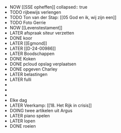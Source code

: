 - NOW [[SSE opheffen]]
  collapsed:: true
- TODO rijbewijs verlengen
- TODO Ton van der Stap: [[05 God en ik, wij zijn een]]
- TODO Foto Gerrie
- NOW [[Levenstestament]]
- LATER afspraak siteur verzetten
- DONE koor
- LATER [[Egmond]]
- LATER [[D-24-00986]]
- LATER Boodschappen
- DONE Koken
- DONE pcloud opslag verplaatsen
- DONE opgeven Charley
- LATER belastingen
- LATER fulli
-
-
-
- Elke dag
- LATER Veerkamp: [[18. Het Rijk in crisis]]
- DOING twee artikelen uit Argus
- LATER piano spelen
- LATER lopen
- DONE roeien
